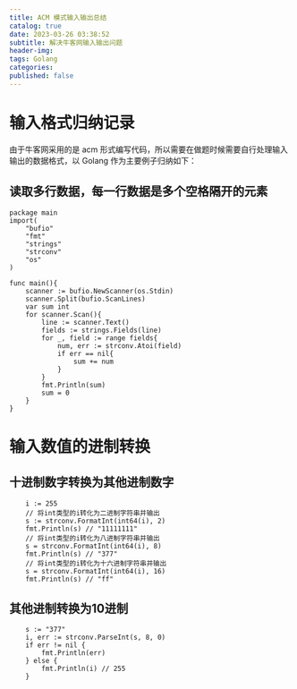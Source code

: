 ```yaml
---
title: ACM 模式输入输出总结
catalog: true
date: 2023-03-26 03:38:52
subtitle: 解决牛客网输入输出问题
header-img:
tags: Golang
categories:
published: false
---
```


# 输入格式归纳记录

由于牛客网采用的是 acm 形式编写代码，所以需要在做题时候需要自行处理输入输出的数据格式，以 Golang 作为主要例子归纳如下：


## 读取多行数据，每一行数据是多个空格隔开的元素
``` golang
package main
import(
    "bufio"
    "fmt"
    "strings"
    "strconv"
    "os"
)

func main(){
    scanner := bufio.NewScanner(os.Stdin)
    scanner.Split(bufio.ScanLines)
    var sum int
    for scanner.Scan(){
        line := scanner.Text()
        fields := strings.Fields(line)
        for _, field := range fields{
            num, err := strconv.Atoi(field)
            if err == nil{
                sum += num
            }
        }
        fmt.Println(sum)
        sum = 0
    }
}
```



# 输入数值的进制转换

## 十进制数字转换为其他进制数字

```golang
    i := 255
    // 将int类型的i转化为二进制字符串并输出
    s := strconv.FormatInt(int64(i), 2)
    fmt.Println(s) // "11111111"
    // 将int类型的i转化为八进制字符串并输出
    s = strconv.FormatInt(int64(i), 8)
    fmt.Println(s) // "377"
    // 将int类型的i转化为十六进制字符串并输出
    s = strconv.FormatInt(int64(i), 16)
    fmt.Println(s) // "ff"
```

## 其他进制转换为10进制

```golang
    s := "377"
    i, err := strconv.ParseInt(s, 8, 0)
    if err != nil {
        fmt.Println(err)
    } else {
        fmt.Println(i) // 255
    }
```
